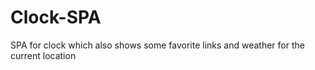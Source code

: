 # Clock-SPA
SPA for clock which also shows some favorite links and weather for the current location
